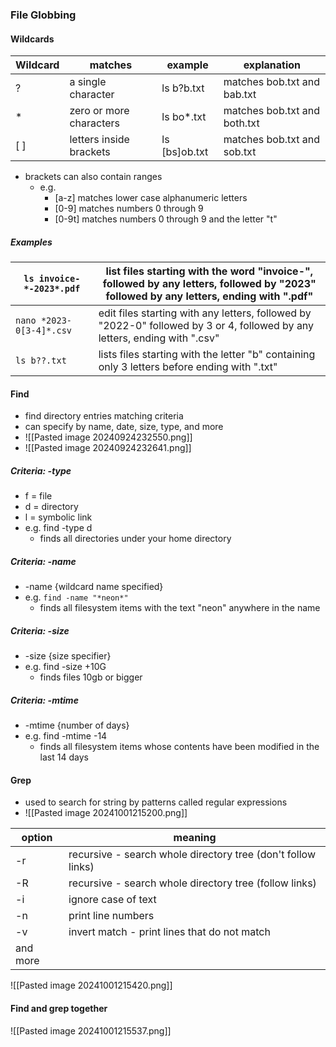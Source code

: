 ### File Globbing

#### Wildcards

| Wildcard | matches                 | example       | explanation                  |
| -------- | ----------------------- | ------------- | ---------------------------- |
| ?        | a single character      | ls b?b.txt    | matches bob.txt and bab.txt  |
| *        | zero or more characters | ls bo*.txt    | matches bob.txt and both.txt |
| [ ]      | letters inside brackets | ls [bs]ob.txt | matches bob.txt and sob.txt  |
- brackets can also contain ranges
	- e.g. 
		- [a-z] matches lower case alphanumeric letters 
		- [0-9] matches numbers 0 through 9
		- [0-9t] matches numbers 0 through 9 and the letter "t"

##### Examples

| `ls invoice-*-2023*.pdf` | list files starting with the word "invoice-", followed by any letters, followed by "2023" followed by any letters, ending with ".pdf" |
| ------------------------ | ------------------------------------------------------------------------------------------------------------------------------------- |
| `nano *2023-0[3-4]*.csv` | edit files starting with any letters, followed by "2022-0" followed by 3 or 4, followed by any letters, ending with ".csv"            |
| `ls b??.txt`             | lists files starting with the letter "b" containing only 3 letters before ending with ".txt"                                          |
#### Find 
- find directory entries matching criteria
- can specify by name, date, size, type, and more
- ![[Pasted image 20240924232550.png]]
- ![[Pasted image 20240924232641.png]]

##### Criteria: -type
- f = file
- d = directory 
-  l = symbolic link
- e.g. find -type d 
	- finds all directories under your home directory

##### Criteria: -name
- -name {wildcard name specified}
- e.g. `find -name "*neon*"`
	- finds all filesystem items with the text "neon" anywhere in the name 

##### Criteria: -size
- -size {size specifier}
- e.g. find -size +10G
	- finds files 10gb or bigger

##### Criteria: -mtime
- -mtime {number of days}
- e.g. find -mtime -14
	- finds all filesystem items whose contents have been modified in the last 14 days 

#### Grep
- used to search for string by patterns called regular expressions
- ![[Pasted image 20241001215200.png]]


| option   | meaning                                                      |
| -------- | ------------------------------------------------------------ |
| -r       | recursive - search whole directory tree (don't follow links) |
| -R       | recursive - search whole directory tree (follow links)       |
| -i       | ignore case of text                                          |
| -n       | print line numbers                                           |
| -v       | invert match - print lines that do not match                 |
| and more |                                                              |
![[Pasted image 20241001215420.png]]
#### Find and grep together
![[Pasted image 20241001215537.png]]
